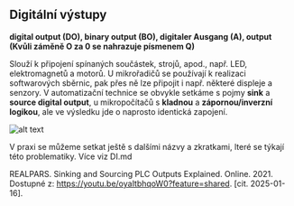 <!-- 
Knihovny pro kiCAD v repozitáři na Githubu - JVintera
https://github.com/JVintera/KiCAD-library
 -->


## Digitální výstupy 

**digital output (DO), binary output (BO), digitaler Ausgang (A), output (Kvůli záměně O za 0 se nahrazuje písmenem Q)**

Slouží k připojení spínaných součástek, strojů, apod., např. LED, elektromagnetů a motorů. U mikrořadičů se používají k realizaci softwarových sběrnic, pak přes ně lze připojit i např. některé displeje a senzory.
V automatizační technice se obvykle setkáme s pojmy **sink** a **source digital output**, u mikropočítačů s **kladnou** a **zápornou/inverzní logikou**, ale ve výsledku jde o naprosto identická zapojení. 

![alt text](LED_kladnaLog.png "Title")




V praxi se můžeme setkat ještě s dalšími názvy a zkratkami, lteré se týkají této problematiky. Více viz DI.md

REALPARS. Sinking and Sourcing PLC Outputs Explained. Online. 2021. Dostupné z: https://youtu.be/oyaItbhqoW0?feature=shared. [cit. 2025-01-16].
        
        
        
<!--- vč. schématu a výpočtu předřad. R-->
